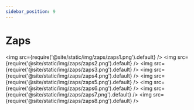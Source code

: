 ```yaml
---
sidebar_position: 9
---
```


# Zaps

<img src={require('@site/static/img/zaps/zaps1.png').default} />
<img src={require('@site/static/img/zaps/zaps2.png').default} />
<img src={require('@site/static/img/zaps/zaps3.png').default} />
<img src={require('@site/static/img/zaps/zaps4.png').default} />
<img src={require('@site/static/img/zaps/zaps5.png').default} />
<img src={require('@site/static/img/zaps/zaps6.png').default} />
<img src={require('@site/static/img/zaps/zaps7.png').default} />
<img src={require('@site/static/img/zaps/zaps8.png').default} />